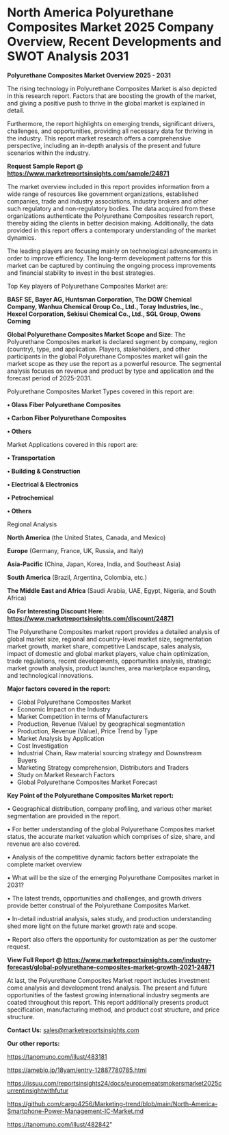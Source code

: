 # North America Polyurethane Composites Market 2025 Company Overview, Recent Developments and SWOT Analysis 2031

<Strong> Polyurethane Composites Market Overview 2025 - 2031</strong>

The rising technology in Polyurethane Composites Market is also depicted in this research report. Factors that are boosting the growth of the market, and giving a positive push to thrive in the global market is explained in detail.

Furthermore, the report highlights on emerging trends, significant drivers, challenges, and opportunities, providing all necessary data for thriving in the industry. This report market research offers a comprehensive perspective, including an in-depth analysis of the present and future scenarios within the industry.

<strong>Request Sample Report @ <a href=https://www.marketreportsinsights.com/sample/24871>https://www.marketreportsinsights.com/sample/24871</a></strong>

The market overview included in this report provides information from a wide range of resources like government organizations, established companies, trade and industry associations, industry brokers and other such regulatory and non-regulatory bodies. The data acquired from these organizations authenticate the Polyurethane Composites research report, thereby aiding the clients in better decision making. Additionally, the data provided in this report offers a contemporary understanding of the market dynamics.

The leading players are focusing mainly on technological advancements in order to improve efficiency. The long-term development patterns for this market can be captured by continuing the ongoing process improvements and financial stability to invest in the best strategies.

Top Key players of Polyurethane Composites Market are:

<strong>BASF SE, Bayer AG, Huntsman Corporation, The DOW Chemical Company, Wanhua Chemical Group Co., Ltd., Toray Industries, Inc., Hexcel Corporation, Sekisui Chemical Co., Ltd., SGL Group, Owens Corning</strong>

<strong><b>Global Polyurethane Composites Market Scope and Size:</b></strong>
The Polyurethane Composites market is declared segment by company, region (country), type, and application. Players, stakeholders, and other participants in the global Polyurethane Composites market will gain the market scope as they use the report as a powerful resource. The segmental analysis focuses on revenue and product by type and application and the forecast period of 2025-2031.

Polyurethane Composites Market Types covered in this report are:

<strong>• Glass Fiber Polyurethane Composites

• Carbon Fiber Polyurethane Composites

• Others</strong>

Market Applications covered in this report are:

<strong>• Transportation

• Building & Construction

• Electrical & Electronics

• Petrochemical

• Others</strong> 

Regional Analysis

<strong>North America</strong> (the United States, Canada, and Mexico)

<strong>Europe</strong> (Germany, France, UK, Russia, and Italy)

<strong>Asia-Pacific</strong> (China, Japan, Korea, India, and Southeast Asia)

<strong>South America</strong> (Brazil, Argentina, Colombia, etc.)

<strong>The Middle East and Africa</strong> (Saudi Arabia, UAE, Egypt, Nigeria, and South Africa)

<strong>Go For Interesting Discount Here: <a href=https://www.marketreportsinsights.com/discount/24871>https://www.marketreportsinsights.com/discount/24871</a></strong>

The Polyurethane Composites market report provides a detailed analysis of global market size, regional and country-level market size, segmentation market growth, market share, competitive Landscape, sales analysis, impact of domestic and global market players, value chain optimization, trade regulations, recent developments, opportunities analysis, strategic market growth analysis, product launches, area marketplace expanding, and technological innovations.

<strong><b>Major factors covered in the report:</b></strong>
<ul>
  <li>Global Polyurethane Composites Market </li>
  <li>Economic Impact on the Industry</li>
  <li>Market Competition in terms of Manufacturers</li>
  <li>Production, Revenue (Value) by geographical segmentation</li>
  <li>Production, Revenue (Value), Price Trend by Type</li>
  <li>Market Analysis by Application</li>
  <li>Cost Investigation</li>
  <li>Industrial Chain, Raw material sourcing strategy and Downstream Buyers</li>
  <li>Marketing Strategy comprehension, Distributors and Traders</li>
  <li>Study on Market Research Factors</li>
  <li>Global Polyurethane Composites Market Forecast</li>
</ul>

<strong><b>Key Point of the Polyurethane Composites Market report:</b></strong>

• Geographical distribution, company profiling, and various other market segmentation are provided in the report.

• For better understanding of the global Polyurethane Composites market status, the accurate market valuation which comprises of size, share, and revenue are also covered.

• Analysis of the competitive dynamic factors better extrapolate the complete market overview

• What will be the size of the emerging Polyurethane Composites market in 2031?

• The latest trends, opportunities and challenges, and growth drivers provide better construal of the Polyurethane Composites Market.

• In-detail industrial analysis, sales study, and production understanding shed more light on the future market growth rate and scope.

• Report also offers the opportunity for customization as per the customer request.

<strong><b>View Full Report @ <a href=https://www.marketreportsinsights.com/industry-forecast/global-polyurethane-composites-market-growth-2021-24871>https://www.marketreportsinsights.com/industry-forecast/global-polyurethane-composites-market-growth-2021-24871</a></b></strong>


At last, the Polyurethane Composites Market report includes investment come analysis and development trend analysis. The present and future opportunities of the fastest growing international industry segments are coated throughout this report. This report additionally presents product specification, manufacturing method, and product cost structure, and price structure.

<strong>Contact Us:</strong>
sales@marketreportsinsights.com

<strong>Our other reports:</strong>

<a href=https://tanomuno.com/illust/483181>https://tanomuno.com/illust/483181</a>

<a href=https://ameblo.jp/18yam/entry-12887780785.html>https://ameblo.jp/18yam/entry-12887780785.html</a>

<a href=https://issuu.com/reportsinsights24/docs/europemeatsmokersmarket2025currentinsightwithfutur>https://issuu.com/reportsinsights24/docs/europemeatsmokersmarket2025currentinsightwithfutur</a>

<a href=https://github.com/cargo4256/Marketing-trend/blob/main/North-America-Smartphone-Power-Management-IC-Market.md>https://github.com/cargo4256/Marketing-trend/blob/main/North-America-Smartphone-Power-Management-IC-Market.md</a>

<a href=https://tanomuno.com/illust/482842>https://tanomuno.com/illust/482842</a>"
